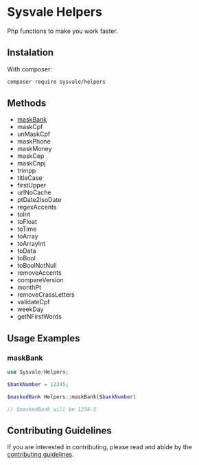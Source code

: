 # Sysvale Helpers

Php functions to make you work faster.

## Instalation

With composer:

```bash
composer require sysvale/helpers
```

## Methods

 * [maskBank](#maskBank)
 * maskCpf
 * unMaskCpf
 * maskPhone
 * maskMoney
 * maskCep
 * maskCnpj
 * trimpp
 * titleCase
 * firstUpper
 * urlNoCache
 * ptDate2IsoDate
 * regexAccents
 * toInt
 * toFloat
 * toTime
 * toArray
 * toArrayInt
 * toData
 * toBool
 * toBoolNotNull
 * removeAccents
 * compareVersion
 * monthPt
 * removeCrassLetters
 * validateCpf
 * weekDay
 * getNFirstWords


## Usage Examples

### maskBank
```php
use Sysvale/Helpers;

$bankNumber = 12345;

$maskedBank Helpers::maskBank($bankNumber)

// $maskedBank will be 1234-5
```

## Contributing Guidelines
If you are interested in contributing, please read and abide by the [contributing guidelines](CONTRIBUTING.md).